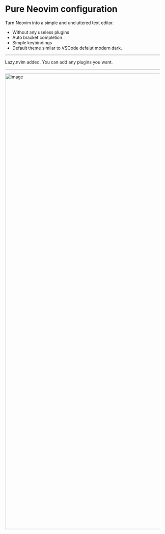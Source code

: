 
# Pure Neovim configuration

Turn Neovim into a simple and uncluttered text editor.

- Without any useless plugins
- Auto bracket completion
- Simple keybindings
- Default theme similar to VSCode defalut modern dark. 

---

Lazy.nvim added, You can add any plugins you want.

---

<img width="1481" alt="image" src="https://github.com/user-attachments/assets/1fac7052-c3c5-42cd-a120-b97b5fe5c5b9">
